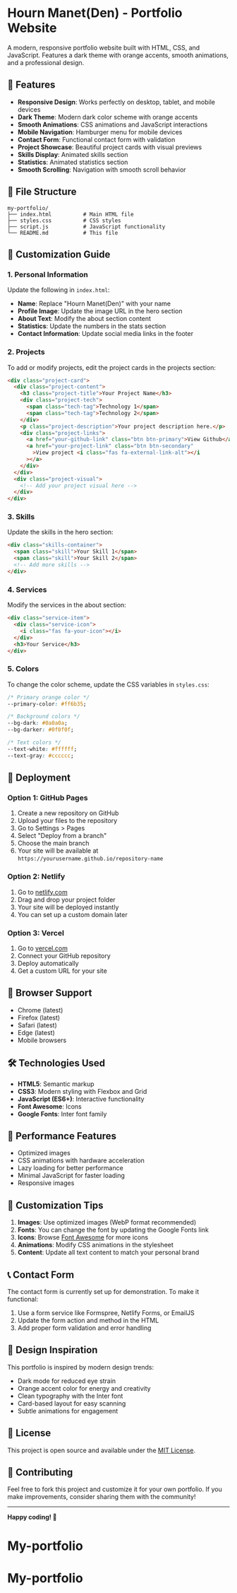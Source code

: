 # Hourn Manet(Den) - Portfolio Website

A modern, responsive portfolio website built with HTML, CSS, and JavaScript. Features a dark theme with orange accents, smooth animations, and a professional design.

## 🚀 Features

- **Responsive Design**: Works perfectly on desktop, tablet, and mobile devices
- **Dark Theme**: Modern dark color scheme with orange accents
- **Smooth Animations**: CSS animations and JavaScript interactions
- **Mobile Navigation**: Hamburger menu for mobile devices
- **Contact Form**: Functional contact form with validation
- **Project Showcase**: Beautiful project cards with visual previews
- **Skills Display**: Animated skills section
- **Statistics**: Animated statistics section
- **Smooth Scrolling**: Navigation with smooth scroll behavior

## 📁 File Structure

```
my-portfolio/
├── index.html          # Main HTML file
├── styles.css          # CSS styles
├── script.js           # JavaScript functionality
└── README.md           # This file
```

## 🎨 Customization Guide

### 1. Personal Information

Update the following in `index.html`:

- **Name**: Replace "Hourn Manet(Den)" with your name
- **Profile Image**: Update the image URL in the hero section
- **About Text**: Modify the about section content
- **Statistics**: Update the numbers in the stats section
- **Contact Information**: Update social media links in the footer

### 2. Projects

To add or modify projects, edit the project cards in the projects section:

```html
<div class="project-card">
  <div class="project-content">
    <h3 class="project-title">Your Project Name</h3>
    <div class="project-tech">
      <span class="tech-tag">Technology 1</span>
      <span class="tech-tag">Technology 2</span>
    </div>
    <p class="project-description">Your project description here.</p>
    <div class="project-links">
      <a href="your-github-link" class="btn btn-primary">View Github</a>
      <a href="your-project-link" class="btn btn-secondary"
        >View project <i class="fas fa-external-link-alt"></i
      ></a>
    </div>
  </div>
  <div class="project-visual">
    <!-- Add your project visual here -->
  </div>
</div>
```

### 3. Skills

Update the skills in the hero section:

```html
<div class="skills-container">
  <span class="skill">Your Skill 1</span>
  <span class="skill">Your Skill 2</span>
  <!-- Add more skills -->
</div>
```

### 4. Services

Modify the services in the about section:

```html
<div class="service-item">
  <div class="service-icon">
    <i class="fas fa-your-icon"></i>
  </div>
  <h3>Your Service</h3>
</div>
```

### 5. Colors

To change the color scheme, update the CSS variables in `styles.css`:

```css
/* Primary orange color */
--primary-color: #ff6b35;

/* Background colors */
--bg-dark: #0a0a0a;
--bg-darker: #0f0f0f;

/* Text colors */
--text-white: #ffffff;
--text-gray: #cccccc;
```

## 🚀 Deployment

### Option 1: GitHub Pages

1. Create a new repository on GitHub
2. Upload your files to the repository
3. Go to Settings > Pages
4. Select "Deploy from a branch"
5. Choose the main branch
6. Your site will be available at `https://yourusername.github.io/repository-name`

### Option 2: Netlify

1. Go to [netlify.com](https://netlify.com)
2. Drag and drop your project folder
3. Your site will be deployed instantly
4. You can set up a custom domain later

### Option 3: Vercel

1. Go to [vercel.com](https://vercel.com)
2. Connect your GitHub repository
3. Deploy automatically
4. Get a custom URL for your site

## 📱 Browser Support

- Chrome (latest)
- Firefox (latest)
- Safari (latest)
- Edge (latest)
- Mobile browsers

## 🛠️ Technologies Used

- **HTML5**: Semantic markup
- **CSS3**: Modern styling with Flexbox and Grid
- **JavaScript (ES6+)**: Interactive functionality
- **Font Awesome**: Icons
- **Google Fonts**: Inter font family

## 🎯 Performance Features

- Optimized images
- CSS animations with hardware acceleration
- Lazy loading for better performance
- Minimal JavaScript for faster loading
- Responsive images

## 🔧 Customization Tips

1. **Images**: Use optimized images (WebP format recommended)
2. **Fonts**: You can change the font by updating the Google Fonts link
3. **Icons**: Browse [Font Awesome](https://fontawesome.com) for more icons
4. **Animations**: Modify CSS animations in the stylesheet
5. **Content**: Update all text content to match your personal brand

## 📞 Contact Form

The contact form is currently set up for demonstration. To make it functional:

1. Use a form service like Formspree, Netlify Forms, or EmailJS
2. Update the form action and method in the HTML
3. Add proper form validation and error handling

## 🎨 Design Inspiration

This portfolio is inspired by modern design trends:

- Dark mode for reduced eye strain
- Orange accent color for energy and creativity
- Clean typography with the Inter font
- Card-based layout for easy scanning
- Subtle animations for engagement

## 📄 License

This project is open source and available under the [MIT License](LICENSE).

## 🤝 Contributing

Feel free to fork this project and customize it for your own portfolio. If you make improvements, consider sharing them with the community!

---

**Happy coding! 🚀**
# My-portfolio
# My-portfolio
